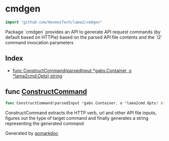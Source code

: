<!-- Code generated by gomarkdoc. DO NOT EDIT -->

# cmdgen

```go
import "github.com/HexmosTech/lama2/cmdgen"
```

Package \`cmdgen\` provides an API to generate API request commands \(by default based on HTTPie\) based on the parsed API file contents and the \`l2\` command invocation parameters

## Index

- [func ConstructCommand(parsedInput *gabs.Container, o *lama2cmd.Opts) string](<#func-constructcommand>)


## func [ConstructCommand](<https://github.com/HexmosTech/Lama2/blob/main/cmdgen/cmdgen.go#L93>)

```go
func ConstructCommand(parsedInput *gabs.Container, o *lama2cmd.Opts) string
```

ConstructCommand extracts the HTTP verb, url and other API file inputs, figures out the type of target command and finally generates a string representing the generated command



Generated by [gomarkdoc](<https://github.com/princjef/gomarkdoc>)
